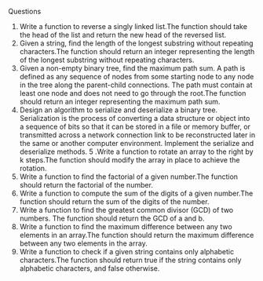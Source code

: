 Questions

1. Write a function to reverse a singly linked list.The function should take the head of the list and return the new head of the reversed list.
2. Given a string, find the length of the longest substring without repeating characters.The function should return an integer representing the length of the longest substring without repeating characters.
3. Given a non-empty binary tree, find the maximum path sum. A path is defined as any sequence of nodes from some starting node to any node in the tree along the parent-child connections. The path must contain at least one node and does not need to go through the root.The function should return an integer representing the maximum path sum.
4. Design an algorithm to serialize and deserialize a binary tree. Serialization is the process of converting a data structure or object into a sequence of bits so that it can be stored in a file or memory buffer, or transmitted across a network connection link to be reconstructed later in the same or another computer environment. Implement the serialize and deserialize methods.
5 .Write a function to rotate an array to the right by k steps.The function should modify the array in place to achieve the rotation.
6. Write a function to find the factorial of a given number.The function should return the factorial of the number.
7. Write a function to compute the sum of the digits of a given number.The function should return the sum of the digits of the number.
8. Write a function to find the greatest common divisor (GCD) of two numbers. The function should return the GCD of a and b.
9. Write a function to find the maximum difference between any two elements in an array.The function should return the maximum difference between any two elements in the array.
10. Write a function to check if a given string contains only alphabetic characters.The function should return true if the string contains only alphabetic characters, and false otherwise.
